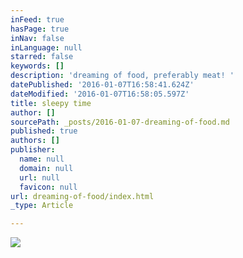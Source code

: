 ```yaml
---
inFeed: true
hasPage: true
inNav: false
inLanguage: null
starred: false
keywords: []
description: 'dreaming of food, preferably meat! '
datePublished: '2016-01-07T16:58:41.624Z'
dateModified: '2016-01-07T16:58:05.597Z'
title: sleepy time
author: []
sourcePath: _posts/2016-01-07-dreaming-of-food.md
published: true
authors: []
publisher:
  name: null
  domain: null
  url: null
  favicon: null
url: dreaming-of-food/index.html
_type: Article

---
```

![](https://the-grid-user-content.s3-us-west-2.amazonaws.com/2de53955-5933-43b7-af3a-980259cf367f.gif)